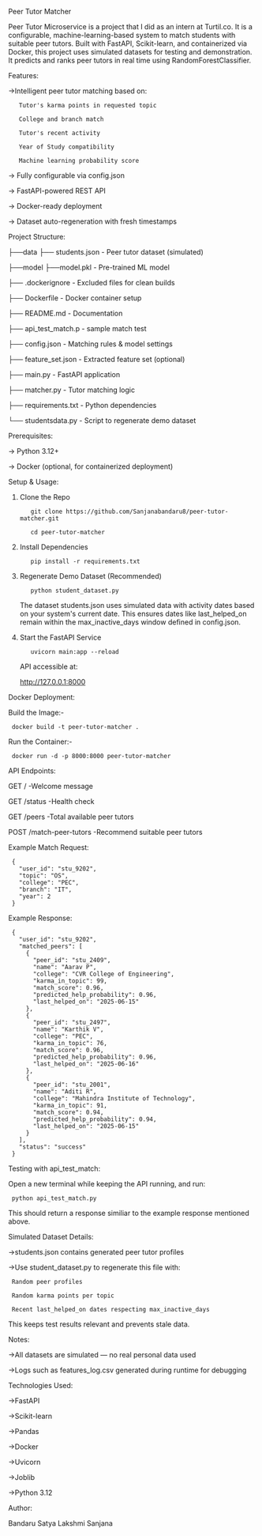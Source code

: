Peer Tutor Matcher



Peer Tutor Microservice is a project that I did as an intern at Turtil.co. It is a configurable, machine-learning-based system to match students with suitable peer tutors. Built with FastAPI, Scikit-learn, and containerized via Docker, this project uses simulated datasets for testing and demonstration. It predicts and ranks peer tutors in real time using RandomForestClassifier.


Features:


->Intelligent peer tutor matching based on:

       Tutor's karma points in requested topic

       College and branch match

       Tutor's recent activity

       Year of Study compatibility

       Machine learning probability score

-> Fully configurable via config.json

-> FastAPI-powered REST API

-> Docker-ready deployment

-> Dataset auto-regeneration with fresh timestamps


Project Structure:


├──data
   ├──  students.json                  - Peer tutor dataset (simulated)

├──model
   ├──model.pkl                      - Pre-trained ML model

├── .dockerignore                  - Excluded files for clean builds

├── Dockerfile                     - Docker container setup

├── README.md                      - Documentation

├── api_test_match.p               - sample match test

├── config.json                    - Matching rules & model settings

├── feature_set.json               - Extracted feature set (optional)

├── main.py                        - FastAPI application

├── matcher.py                     - Tutor matching logic

├── requirements.txt               - Python dependencies

└── studentsdata.py             - Script to regenerate demo dataset

 




Prerequisites:


-> Python 3.12+

-> Docker (optional, for containerized deployment)


Setup & Usage:


1. Clone the Repo

          git clone https://github.com/Sanjanabandaru8/peer-tutor-matcher.git

          cd peer-tutor-matcher

2. Install Dependencies

          pip install -r requirements.txt

3. Regenerate Demo Dataset (Recommended)

          python student_dataset.py

   The dataset students.json uses simulated data with activity dates based on your system's current date.
   This ensures dates like last_helped_on remain within the max_inactive_days window defined in config.json.

4. Start the FastAPI Service

          uvicorn main:app --reload

    API accessible at:

    http://127.0.0.1:8000


Docker Deployment:


Build the Image:-

     docker build -t peer-tutor-matcher .

Run the Container:-

     docker run -d -p 8000:8000 peer-tutor-matcher


API Endpoints:


GET	/	-Welcome message

GET	/status	-Health check

GET	/peers	-Total available peer tutors

POST	/match-peer-tutors	-Recommend suitable peer tutors


Example Match Request:


     {
       "user_id": "stu_9202",
       "topic": "OS",
       "college": "PEC",
       "branch": "IT",
       "year": 2
     }


Example Response:


     {
       "user_id": "stu_9202",
       "matched_peers": [
         {
           "peer_id": "stu_2409",
           "name": "Aarav P",
           "college": "CVR College of Engineering",
           "karma_in_topic": 99,
           "match_score": 0.96,
           "predicted_help_probability": 0.96,
           "last_helped_on": "2025-06-15"
         },
         {
           "peer_id": "stu_2497",
           "name": "Karthik V",
           "college": "PEC",
           "karma_in_topic": 76,
           "match_score": 0.96,
           "predicted_help_probability": 0.96,
           "last_helped_on": "2025-06-16"
         },
         {
           "peer_id": "stu_2001",
           "name": "Aditi R",
           "college": "Mahindra Institute of Technology",
           "karma_in_topic": 91,
           "match_score": 0.94,
           "predicted_help_probability": 0.94,
           "last_helped_on": "2025-06-15"
         }
       ],
       "status": "success"
     }


Testing with api_test_match:


Open a new terminal while keeping the API running, and run:

     python api_test_match.py

This should return a response similiar to the example response mentioned above.


Simulated Dataset Details:


->students.json contains generated peer tutor profiles

->Use student_dataset.py to regenerate this file with:

     Random peer profiles

     Random karma points per topic

     Recent last_helped_on dates respecting max_inactive_days

  This keeps test results relevant and prevents stale data.


Notes:


->All datasets are simulated — no real personal data used

->Logs such as features_log.csv generated during runtime for debugging


Technologies Used:


->FastAPI

->Scikit-learn 

->Pandas 

->Docker 

->Uvicorn

->Joblib

->Python 3.12 


Author:

Bandaru Satya Lakshmi Sanjana
